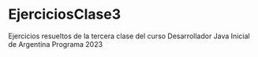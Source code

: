 # EjerciciosClase3
Ejercicios resueltos de la tercera clase del curso Desarrollador Java Inicial de Argentina Programa 2023
